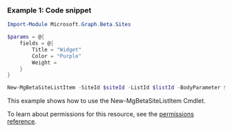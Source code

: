 ### Example 1: Code snippet

```powershellImport-Module Microsoft.Graph.Beta.Sites

$params = @{
	fields = @{
		Title = "Widget"
		Color = "Purple"
		Weight = 
	}
}

New-MgBetaSiteListItem -SiteId $siteId -ListId $listId -BodyParameter $params
```
This example shows how to use the New-MgBetaSiteListItem Cmdlet.
To learn about permissions for this resource, see the [permissions reference](/graph/permissions-reference).

